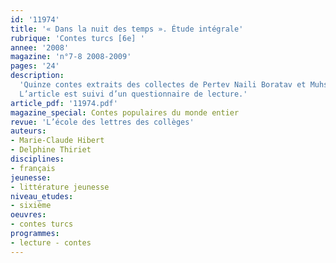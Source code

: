 ```yaml
---
id: '11974'
title: '« Dans la nuit des temps ». Étude intégrale'
rubrique: 'Contes turcs [6e] '
annee: '2008'
magazine: 'n°7-8 2008-2009'
pages: '24'
description: 
  'Quinze contes extraits des collectes de Pertev Naili Boratav et Muhsine Helimoglu Yavuz, deux éminents folkloristes,s ont réunis dans ce recueil. Ce florilège ottoman fait voyager le lecteur qui part à la découverte d’un répertoire pittoresque. Au charme de l’exotisme s’ajoute, étonnamment, l’écho des récits occidentaux. Des similitudes se profilent au détour des pages, affirmant le caractère permanent et fondamental du conte, qu’il soit turc, allemand, danois ou français. Se plonger dans « la nuit des temps », c’est tout à la fois s’amuser d’analogies évidentes avec les contes européens et s’enrichir d’une spécificité forte, propre à la Turquie. Toute approche comparative soulignera, d’abord, l’universalité de ce mode d’expression littéraire. D’origine orale, le conte développe des caractéristiques immuables d’un pays à l’autre. Même s’il se modifie un peu en franchissant les frontières, il conserve des propriétés inchangées. Ainsi l’Orient et l’Occident se rejoignent-ils pour laisser circuler un imaginaire collectif inhérent à l’homme et à ses mythes ancestraux.
  L’article est suivi d’un questionnaire de lecture.'
article_pdf: '11974.pdf'
magazine_special: Contes populaires du monde entier
revue: 'L’école des lettres des collèges'
auteurs:
- Marie-Claude Hibert
- Delphine Thiriet
disciplines:
- français
jeunesse:
- littérature jeunesse
niveau_etudes:
- sixième
oeuvres:
- contes turcs
programmes:
- lecture - contes
---
```

